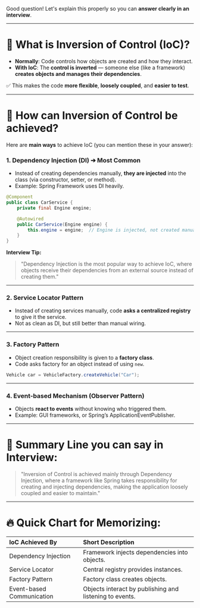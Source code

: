 Good question! Let's explain this properly so you can **answer clearly in an interview**.

---

# 🎯 What is Inversion of Control (IoC)?
- **Normally**: Code controls how objects are created and how they interact.
- **With IoC**: The **control is inverted** — someone else (like a framework) **creates objects and manages their dependencies**.
  
✅ This makes the code **more flexible**, **loosely coupled**, and **easier to test**.

---

# 🎯 How can Inversion of Control be achieved?
Here are **main ways** to achieve IoC (you can mention these in your answer):

### 1. **Dependency Injection (DI)** ➔ Most Common  
- Instead of creating dependencies manually, **they are injected** into the class (via constructor, setter, or method).
- Example: Spring Framework uses DI heavily.

```java
@Component
public class CarService {
    private final Engine engine;

    @Autowired
    public CarService(Engine engine) {
        this.engine = engine;  // Engine is injected, not created manually.
    }
}
```
**Interview Tip:**  
> "Dependency Injection is the most popular way to achieve IoC, where objects receive their dependencies from an external source instead of creating them."

---

### 2. **Service Locator Pattern**  
- Instead of creating services manually, code **asks a centralized registry** to give it the service.
- Not as clean as DI, but still better than manual wiring.

---

### 3. **Factory Pattern**  
- Object creation responsibility is given to a **factory class**.
- Code asks factory for an object instead of using `new`.

```java
Vehicle car = VehicleFactory.createVehicle("Car");
```

---

### 4. **Event-based Mechanism (Observer Pattern)**  
- Objects **react to events** without knowing who triggered them.
- Example: GUI frameworks, or Spring’s ApplicationEventPublisher.

---

# 🎯 **Summary Line you can say in Interview:**
> "Inversion of Control is achieved mainly through Dependency Injection, where a framework like Spring takes responsibility for creating and injecting dependencies, making the application loosely coupled and easier to maintain."

---

# 🔥 Quick Chart for Memorizing:

| IoC Achieved By | Short Description |
|:---|:---|
| Dependency Injection | Framework injects dependencies into objects. |
| Service Locator | Central registry provides instances. |
| Factory Pattern | Factory class creates objects. |
| Event-based Communication | Objects interact by publishing and listening to events. |


